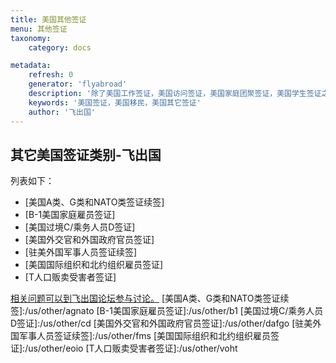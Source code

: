 ```yaml
---
title: 美国其他签证
menu: 其他签证
taxonomy:
    category: docs

metadata:
    refresh: 0
    generator: 'flyabroad'
    description: '除了美国工作签证，美国访问签证，美国家庭团聚签证，美国学生签证之外的签证，都归于此类美国其它签证了。'
    keywords: '美国签证，美国移民，美国其它签证'
    author: '飞出国'
---
```

## 其它美国签证类别-飞出国

列表如下：

* [美国A类、G类和NATO类签证续签]
* [B-1美国家庭雇员签证]
* [美国过境C/乘务人员D签证]
* [美国外交官和外国政府官员签证]
* [驻美外国军事人员签证续签]
* [美国国际组织和北约组织雇员签证]
* [T人口贩卖受害者签证]

[相关问题可以到飞出国论坛参与讨论。](http://bbs.fcgvisa.com/t/?target=_blank)
[美国A类、G类和NATO类签证续签]:/us/other/agnato
[B-1美国家庭雇员签证]:/us/other/b1
[美国过境C/乘务人员D签证]:/us/other/cd
[美国外交官和外国政府官员签证]:/us/other/dafgo
[驻美外国军事人员签证续签]:/us/other/fms
[美国国际组织和北约组织雇员签证]:/us/other/eoio
[T人口贩卖受害者签证]:/us/other/voht